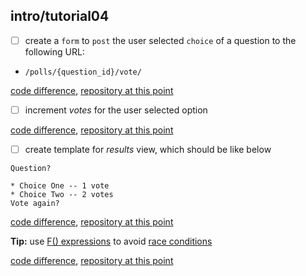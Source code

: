 ## intro/tutorial04
- [ ] create a `form` to `post` the user selected `choice` of a question
to the following URL:
 - `/polls/{question_id}/vote/`

 [code difference](https://github.com/bkmagnetron/django-tutorial-docker/commit/3d112ef42bad3772a77da876f1caa23dd0c4a905),
 [repository at this point](https://github.com/bkmagnetron/django-tutorial-docker/tree/3d112ef42bad3772a77da876f1caa23dd0c4a905)

- [ ] increment *votes* for the user selected option

 [code difference](https://github.com/bkmagnetron/django-tutorial-docker/commit/25348c9fdd0f306a3434619df64dc42bbdc05c58),
 [repository at this point](https://github.com/bkmagnetron/django-tutorial-docker/tree/25348c9fdd0f306a3434619df64dc42bbdc05c58)
- [ ] create template for *results* view, which should be like below

```
Question?

* Choice One -- 1 vote
* Choice Two -- 2 votes
Vote again?
```

 [code difference](https://github.com/bkmagnetron/django-tutorial-docker/commit/d8e857f45f0854827f94113a0b119b05deb393fe),
 [repository at this point](https://github.com/bkmagnetron/django-tutorial-docker/tree/d8e857f45f0854827f94113a0b119b05deb393fe)

__Tip:__ use [F() expressions](https://docs.djangoproject.com/en/1.10/ref/models/expressions/#f-expressions) to avoid [race conditions](https://docs.djangoproject.com/en/1.10/ref/models/expressions/#avoiding-race-conditions-using-f)

 [code difference](https://github.com/bkmagnetron/django-tutorial-docker/commit/4142c80fb583828bf46051608f4eb82fcef4278e),
 [repository at this point](https://github.com/bkmagnetron/django-tutorial-docker/tree/4142c80fb583828bf46051608f4eb82fcef4278e)
